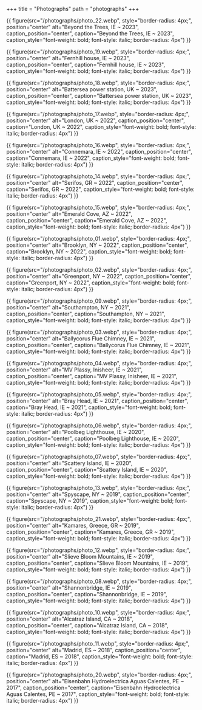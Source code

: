 +++
title = "Photographs"
path = "photographs"
+++

{{ figure(src="/photographs/photo_22.webp",
          style="border-radius: 4px;",
          position="center"
          alt="Beyond the Trees, IE ~ 2023",
          caption_position="center",
          caption="Beyond the Trees, IE ~ 2023",
          caption_style="font-weight: bold; font-style: italic; border-radius: 4px") }}

{{ figure(src="/photographs/photo_19.webp",
          style="border-radius: 4px;",
          position="center"
          alt="Fernhill house, IE ~ 2023",
          caption_position="center",
          caption="Fernhill house, IE ~ 2023",
          caption_style="font-weight: bold; font-style: italic; border-radius: 4px") }}

{{ figure(src="/photographs/photo_18.webp",
          style="border-radius: 4px;",
          position="center"
          alt="Battersea power station, UK ~ 2023",
          caption_position="center",
          caption="Battersea power station, UK ~ 2023",
          caption_style="font-weight: bold; font-style: italic; border-radius: 4px") }}

{{ figure(src="/photographs/photo_17.webp",
          style="border-radius: 4px;",
          position="center"
          alt="London, UK ~ 2022",
          caption_position="center",
          caption="London, UK ~ 2022",
          caption_style="font-weight: bold; font-style: italic; border-radius: 4px") }}

{{ figure(src="/photographs/photo_16.webp",
          style="border-radius: 4px;",
          position="center"
          alt="Connemara, IE ~ 2022",
          caption_position="center",
          caption="Connemara, IE ~ 2022",
          caption_style="font-weight: bold; font-style: italic; border-radius: 4px") }}

{{ figure(src="/photographs/photo_14.webp",
          style="border-radius: 4px;",
          position="center"
          alt="Serifos, GR ~ 2022",
          caption_position="center",
          caption="Serifos, GR ~ 2022",
          caption_style="font-weight: bold; font-style: italic; border-radius: 4px") }}

{{ figure(src="/photographs/photo_15.webp",
          style="border-radius: 4px;",
          position="center"
          alt="Emerald Cove, AZ ~ 2022",
          caption_position="center",
          caption="Emerald Cove, AZ ~ 2022",
          caption_style="font-weight: bold; font-style: italic; border-radius: 4px") }}

{{ figure(src="/photographs/photo_01.webp",
          style="border-radius: 4px;",
          position="center"
          alt="Brooklyn, NY ~ 2022",
          caption_position="center",
          caption="Brooklyn, NY ~ 2022",
          caption_style="font-weight: bold; font-style: italic; border-radius: 4px") }}

{{ figure(src="/photographs/photo_02.webp",
          style="border-radius: 4px;",
          position="center"
          alt="Greenport, NY ~ 2022",
          caption_position="center",
          caption="Greenport, NY ~ 2022",
          caption_style="font-weight: bold; font-style: italic; border-radius: 4px") }}

{{ figure(src="/photographs/photo_09.webp",
          style="border-radius: 4px;",
          position="center"
          alt="Southampton, NY ~ 2021",
          caption_position="center",
          caption="Southampton, NY ~ 2021",
          caption_style="font-weight: bold; font-style: italic; border-radius: 4px") }}

{{ figure(src="/photographs/photo_03.webp",
          style="border-radius: 4px;",
          position="center"
          alt="Ballycorus Flue Chimney, IE ~ 2021",
          caption_position="center",
          caption="Ballycorus Flue Chimney, IE ~ 2021",
          caption_style="font-weight: bold; font-style: italic; border-radius: 4px") }}

{{ figure(src="/photographs/photo_04.webp",
          style="border-radius: 4px;",
          position="center"
          alt="MV Plassy, Inisheer, IE ~ 2021",
          caption_position="center",
          caption="MV Plassy, Inisheer, IE ~ 2021",
          caption_style="font-weight: bold; font-style: italic; border-radius: 4px") }}

{{ figure(src="/photographs/photo_05.webp",
          style="border-radius: 4px;",
          position="center"
          alt="Bray Head, IE ~ 2021",
          caption_position="center",
          caption="Bray Head, IE ~ 2021",
          caption_style="font-weight: bold; font-style: italic; border-radius: 4px") }}

{{ figure(src="/photographs/photo_06.webp",
          style="border-radius: 4px;",
          position="center"
          alt="Poolbeg Lighthouse, IE ~ 2020",
          caption_position="center",
          caption="Poolbeg Lighthouse, IE ~ 2020",
          caption_style="font-weight: bold; font-style: italic; border-radius: 4px") }}

{{ figure(src="/photographs/photo_07.webp",
          style="border-radius: 4px;",
          position="center"
          alt="Scattery Island, IE ~ 2020",
          caption_position="center",
          caption="Scattery Island, IE ~ 2020",
          caption_style="font-weight: bold; font-style: italic; border-radius: 4px") }}

{{ figure(src="/photographs/photo_13.webp",
          style="border-radius: 4px;",
          position="center"
          alt="Spyscape, NY ~ 2019",
          caption_position="center",
          caption="Spyscape, NY ~ 2019",
          caption_style="font-weight: bold; font-style: italic; border-radius: 4px") }}

{{ figure(src="/photographs/photo_21.webp",
          style="border-radius: 4px;",
          position="center"
          alt="Kamares, Greece, GR ~ 2019",
          caption_position="center",
          caption="Kamares, Greece, GR ~ 2019",
          caption_style="font-weight: bold; font-style: italic; border-radius: 4px") }}

{{ figure(src="/photographs/photo_12.webp",
          style="border-radius: 4px;",
          position="center"
          alt="Slieve Bloom Mountains, IE ~ 2019",
          caption_position="center",
          caption="Slieve Bloom Mountains, IE ~ 2019",
          caption_style="font-weight: bold; font-style: italic; border-radius: 4px") }}

{{ figure(src="/photographs/photo_08.webp",
          style="border-radius: 4px;",
          position="center"
          alt="Shannonbridge, IE ~ 2019",
          caption_position="center",
          caption="Shannonbridge, IE ~ 2019",
          caption_style="font-weight: bold; font-style: italic; border-radius: 4px") }}

{{ figure(src="/photographs/photo_10.webp",
          style="border-radius: 4px;",
          position="center"
          alt="Alcatraz Island, CA ~ 2018",
          caption_position="center",
          caption="Alcatraz Island, CA ~ 2018",
          caption_style="font-weight: bold; font-style: italic; border-radius: 4px") }}

{{ figure(src="/photographs/photo_11.webp",
          style="border-radius: 4px;",
          position="center"
          alt="Madrid, ES ~ 2018",
          caption_position="center",
          caption="Madrid, ES ~ 2018",
          caption_style="font-weight: bold; font-style: italic; border-radius: 4px") }}

{{ figure(src="/photographs/photo_20.webp",
          style="border-radius: 4px;",
          position="center"
          alt="Eisenbahn Hydroelectrica Aguas Calentes, PE ~ 2017",
          caption_position="center",
          caption="Eisenbahn Hydroelectrica Aguas Calentes, PE ~ 2017",
          caption_style="font-weight: bold; font-style: italic; border-radius: 4px") }}
